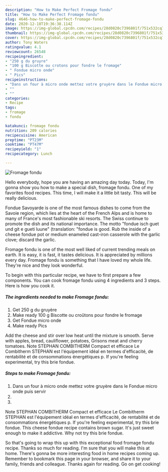 ```yaml
---
description: "How to Make Perfect Fromage fondu"
title: "How to Make Perfect Fromage fondu"
slug: 4646-how-to-make-perfect-fromage-fondu
date: 2020-12-18T19:36:38.114Z
image: https://img-global.cpcdn.com/recipes/28d0820c7396801f/751x532cq70/fromage-fondu-photo-principale-de-la-recette.jpg
thumbnail: https://img-global.cpcdn.com/recipes/28d0820c7396801f/751x532cq70/fromage-fondu-photo-principale-de-la-recette.jpg
cover: https://img-global.cpcdn.com/recipes/28d0820c7396801f/751x532cq70/fromage-fondu-photo-principale-de-la-recette.jpg
author: Tony Waters
ratingvalue: 4.1
reviewcount: 26548
recipeingredient:
- "250 g du gruyre"
- "100 g Biscotte ou crotons pour fondre le fromage"
- " Fondue micro onde"
- " Pics"
recipeinstructions:
- "Dans un four à micro onde mettez votre gruyère dans le Fondue micro onde puis servir"
- ""
- ""
categories:
- Recipe
tags:
- fromage
- fondu

katakunci: fromage fondu 
nutrition: 209 calories
recipecuisine: American
preptime: "PT23M"
cooktime: "PT47M"
recipeyield: "1"
recipecategory: Lunch

---
```



![Fromage fondu](https://img-global.cpcdn.com/recipes/28d0820c7396801f/751x532cq70/fromage-fondu-photo-principale-de-la-recette.jpg)

Hello everybody, hope you are having an amazing day today. Today, I'm gonna show you how to make a special dish, fromage fondu. One of my favorites food recipes. This time, I will make it a little bit tasty. This will be really delicious.

Fondue Savoyarde is one of the most famous dishes to come from the Savoie region, which lies at the heart of the French Alps and is home to many of France&#39;s most fashionable ski resorts. The Swiss continue to promote the dish and its national importance. The motto &#34;fondue isch guet und git e gueti luune&#34; (translation: &#34;fondue is good. Rub the inside of a cheese fondue pot or medium enameled cast-iron casserole with the garlic clove; discard the garlic.

Fromage fondu is one of the most well liked of current trending meals on earth. It is easy, it is fast, it tastes delicious. It is appreciated by millions every day. Fromage fondu is something that I have loved my whole life. They're nice and they look wonderful.


To begin with this particular recipe, we have to first prepare a few components. You can cook fromage fondu using 4 ingredients and 3 steps. Here is how you cook it.

<!--inarticleads1-->

##### The ingredients needed to make Fromage fondu:

1. Get 250 g du gruyère
1. Make ready 100 g Biscotte ou croûtons pour fondre le fromage
1. Get  Fondue micro onde
1. Make ready  Pics


Add the cheese and stir over low heat until the mixture is smooth. Serve with apples, bread, cauliflower, potatoes, Grisons meat and cherry tomatoes. Note STEPHAN COMBITHERM Compact et efficace Le Combitherm STEPHAN est l&#39;équipement idéal en termes d&#39;efficacité, de rentabilité et de consommations énergétiques p. If you&#39;re feeling experimental, try this brie fondue. 

<!--inarticleads2-->

##### Steps to make Fromage fondu:

1. Dans un four à micro onde mettez votre gruyère dans le Fondue micro onde puis servir
1. 
1. 


Note STEPHAN COMBITHERM Compact et efficace Le Combitherm STEPHAN est l&#39;équipement idéal en termes d&#39;efficacité, de rentabilité et de consommations énergétiques p. If you&#39;re feeling experimental, try this brie fondue. This cheese fondue recipe contains brown sugar. It&#39;s just sweet enough to make it addictive. Why not try this brie fondue. 

So that's going to wrap this up with this exceptional food fromage fondu recipe. Thanks so much for reading. I'm sure that you will make this at home. There's gonna be more interesting food in home recipes coming up. Remember to bookmark this page in your browser, and share it to your family, friends and colleague. Thanks again for reading. Go on get cooking!
